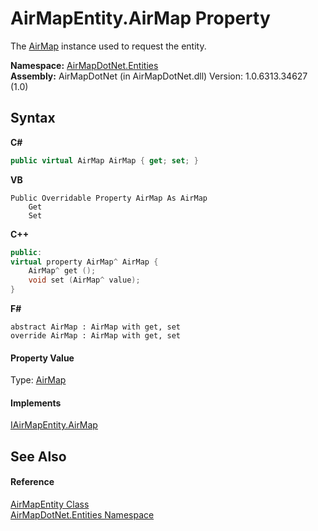 # AirMapEntity.AirMap Property 
 

The <a href="P_AirMapDotNet_Entities_IAirMapEntity_AirMap">AirMap</a> instance used to request the entity.

**Namespace:**&nbsp;<a href="N_AirMapDotNet_Entities">AirMapDotNet.Entities</a><br />**Assembly:**&nbsp;AirMapDotNet (in AirMapDotNet.dll) Version: 1.0.6313.34627 (1.0)

## Syntax

**C#**<br />
``` C#
public virtual AirMap AirMap { get; set; }
```

**VB**<br />
``` VB
Public Overridable Property AirMap As AirMap
	Get
	Set
```

**C++**<br />
``` C++
public:
virtual property AirMap^ AirMap {
	AirMap^ get ();
	void set (AirMap^ value);
}
```

**F#**<br />
``` F#
abstract AirMap : AirMap with get, set
override AirMap : AirMap with get, set
```


#### Property Value
Type: <a href="T_AirMapDotNet_AirMap">AirMap</a>

#### Implements
<a href="P_AirMapDotNet_Entities_IAirMapEntity_AirMap">IAirMapEntity.AirMap</a><br />

## See Also


#### Reference
<a href="T_AirMapDotNet_Entities_AirMapEntity">AirMapEntity Class</a><br /><a href="N_AirMapDotNet_Entities">AirMapDotNet.Entities Namespace</a><br />